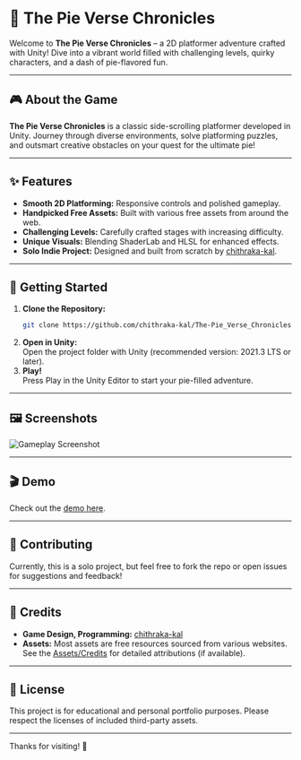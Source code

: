 # 🥧 The Pie Verse Chronicles

Welcome to **The Pie Verse Chronicles** – a 2D platformer adventure crafted with Unity! Dive into a vibrant world filled with challenging levels, quirky characters, and a dash of pie-flavored fun.

---

## 🎮 About the Game

**The Pie Verse Chronicles** is a classic side-scrolling platformer developed in Unity. Journey through diverse environments, solve platforming puzzles, and outsmart creative obstacles on your quest for the ultimate pie!

---

## ✨ Features

- **Smooth 2D Platforming:** Responsive controls and polished gameplay.
- **Handpicked Free Assets:** Built with various free assets from around the web.
- **Challenging Levels:** Carefully crafted stages with increasing difficulty.
- **Unique Visuals:** Blending ShaderLab and HLSL for enhanced effects.
- **Solo Indie Project:** Designed and built from scratch by [chithraka-kal](https://github.com/chithraka-kal).

---

## 🚀 Getting Started

1. **Clone the Repository:**
   ```bash
   git clone https://github.com/chithraka-kal/The-Pie_Verse_Chronicles-2D-Game.git
   ```
2. **Open in Unity:**  
   Open the project folder with Unity (recommended version: 2021.3 LTS or later).
3. **Play!**  
   Press Play in the Unity Editor to start your pie-filled adventure.

---

## 🖼️ Screenshots

![Gameplay Screenshot](https://example.com/screenshot.png)

---

## 🎬 Demo

Check out the [demo here](https://example.com/demo).

---

## 🤝 Contributing

Currently, this is a solo project, but feel free to fork the repo or open issues for suggestions and feedback!

---

## 📝 Credits

- **Game Design, Programming:** [chithraka-kal](https://github.com/chithraka-kal)
- **Assets:** Most assets are free resources sourced from various websites.  
  See the [Assets/Credits](./Assets/Credits.md) for detailed attributions (if available).

---

## 📄 License

This project is for educational and personal portfolio purposes. Please respect the licenses of included third-party assets.

---

Thanks for visiting! 🍰